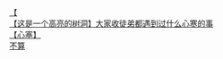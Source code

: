 [【](http://tieba.baidu.com/p/3431485193?see_lz=1&pn=)   
[【这是一个高亮的树洞】大家收徒弟都遇到过什么心寒的事](http://tieba.baidu.com/p/3430062169?see_lz=1&pn=)   
[【心塞】](http://tieba.baidu.com/p/3430569373?see_lz=1&pn=)   
[不算](http://tieba.baidu.com/p/3431196687?see_lz=1&pn=)   
